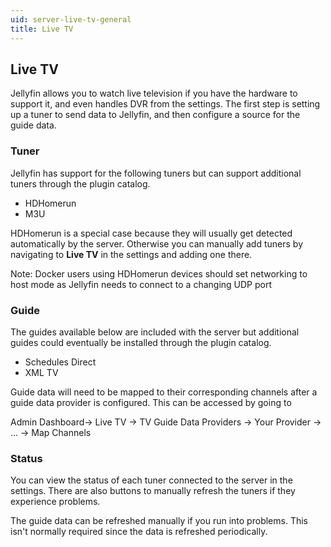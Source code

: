 ```yaml
---
uid: server-live-tv-general
title: Live TV
---
```


## Live TV

Jellyfin allows you to watch live television if you have the hardware to support it, and even handles DVR from the settings. The first step is setting up a tuner to send data to Jellyfin, and then configure a source for the guide data.

### Tuner

Jellyfin has support for the following tuners but can support additional tuners through the plugin catalog.

  * HDHomerun
  * M3U

HDHomerun is a special case because they will usually get detected automatically by the server. Otherwise you can manually add tuners by navigating to **Live TV** in the settings and adding one there.

Note:  Docker users using HDHomerun devices should set networking to host mode as Jellyfin needs to connect to a changing UDP port

### Guide

The guides available below are included with the server but additional guides could eventually be installed through the plugin catalog.

  * Schedules Direct
  * XML TV

Guide data will need to be mapped to their corresponding channels after a guide data provider is configured.  This can be accessed by going to

Admin Dashboard-> Live TV -> TV Guide Data Providers -> Your Provider -> ... -> Map Channels

### Status

You can view the status of each tuner connected to the server in the settings. There are also buttons to manually refresh the tuners if they experience problems.

The guide data can be refreshed manually if you run into problems. This isn't normally required since the data is refreshed periodically.
